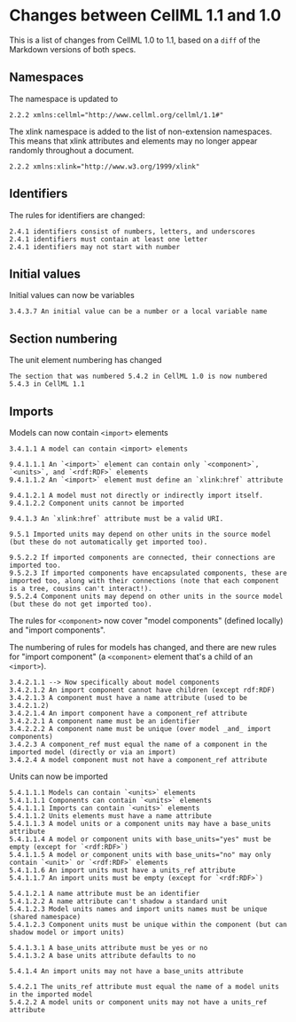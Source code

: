 # Changes between CellML 1.1 and 1.0

This is a list of changes from CellML 1.0 to 1.1, based on a `diff` of the Markdown versions of both specs.

## Namespaces

The namespace is updated to

    2.2.2 xmlns:cellml="http://www.cellml.org/cellml/1.1#"

The xlink namespace is added to the list of non-extension namespaces.
This means that xlink attributes and elements may no longer appear randomly throughout a document.

    2.2.2 xmlns:xlink="http://www.w3.org/1999/xlink"

## Identifiers

The rules for identifiers are changed:

    2.4.1 identifiers consist of numbers, letters, and underscores
    2.4.1 identifiers must contain at least one letter
    2.4.1 identifiers may not start with number

## Initial values

Initial values can now be variables

    3.4.3.7 An initial value can be a number or a local variable name

## Section numbering

The unit element numbering has changed

    The section that was numbered 5.4.2 in CellML 1.0 is now numbered 5.4.3 in CellML 1.1

## Imports

Models can now contain `<import>` elements

    3.4.1.1 A model can contain <import> elements

    9.4.1.1.1 An `<import>` element can contain only `<component>`, `<units>`, and `<rdf:RDF>` elements
    9.4.1.1.2 An `<import>` element must define an `xlink:href` attribute

    9.4.1.2.1 A model must not directly or indirectly import itself.
    9.4.1.2.2 Component units cannot be imported

    9.4.1.3 An `xlink:href` attribute must be a valid URI.

    9.5.1 Imported units may depend on other units in the source model (but these do not automatically get imported too).

    9.5.2.2 If imported components are connected, their connections are imported too.
    9.5.2.3 If imported components have encapsulated components, these are imported too, along with their connections (note that each component is a tree, cousins can't interact!).
    9.5.2.4 Component units may depend on other units in the source model (but these do not get imported too).

The rules for `<component>` now cover "model components" (defined locally) and "import components".

The numbering of rules for models has changed, and there are new rules for "import component" (a `<component>` element that's a child of an `<import>`).

    3.4.2.1.1 --> Now specifically about model components
    3.4.2.1.2 An import component cannot have children (except rdf:RDF)
    3.4.2.1.3 A component must have a name attribute (used to be 3.4.2.1.2)
    3.4.2.1.4 An import component have a component_ref attribute
    3.4.2.2.1 A component name must be an identifier
    3.4.2.2.2 A component name must be unique (over model _and_ import components)
    3.4.2.3 A component_ref must equal the name of a component in the imported model (directly or via an import)
    3.4.2.4 A model component must not have a component_ref attribute

Units can now be imported

    5.4.1.1.1 Models can contain `<units>` elements
    5.4.1.1.1 Components can contain `<units>` elements
    5.4.1.1.1 Imports can contain `<units>` elements
    5.4.1.1.2 Units elements must have a name attribute
    5.4.1.1.3 A model units or a component units may have a base_units attribute
    5.4.1.1.4 A model or component units with base_units="yes" must be empty (except for `<rdf:RDF>`)
    5.4.1.1.5 A model or component units with base_units="no" may only contain `<unit>` or `<rdf:RDF>` elements
    5.4.1.1.6 An import units must have a units_ref attribute
    5.4.1.1.7 An import units must be empty (except for `<rdf:RDF>`)

    5.4.1.2.1 A name attribute must be an identifier
    5.4.1.2.2 A name attribute can't shadow a standard unit
    5.4.1.2.3 Model units names and import units names must be unique (shared namespace)
    5.4.1.2.3 Component units must be unique within the component (but can shadow model or import units)

    5.4.1.3.1 A base_units attribute must be yes or no
    5.4.1.3.2 A base units attribute defaults to no

    5.4.1.4 An import units may not have a base_units attribute

    5.4.2.1 The units_ref attribute must equal the name of a model units in the imported model
    5.4.2.2 A model units or component units may not have a units_ref attribute
